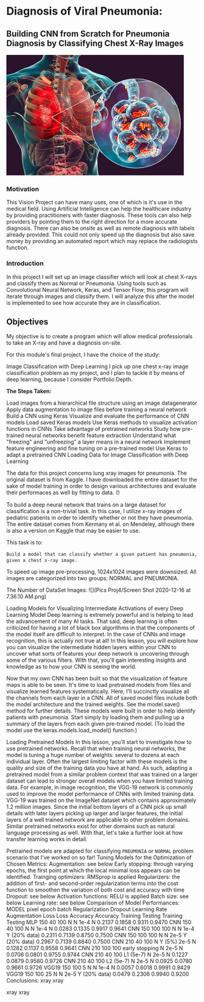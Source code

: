 # Diagnosis of Viral Pneumonia:
## Building CNN from Scratch for Pneumonia Diagnosis by Classifying Chest X-Ray Images
![](https://github.com/peimani/Project4/blob/bf944f4a107dff66210a24e3d63c6fc026cb265c/Pics%20Proj4/Screen%20Shot%202020-12-16%20at%209.05.07%20AM.png)


### Motivation
This Vision Project can have many uses, one of which is it's use in the medical field. Using Artificial Intelligence can help the healthcare industry by providing practitioners with faster diagnosis. These tools can also help providers by pointing them to the right direction for a more accurate diagnosis.  There can also be onsite as well as remote diagnosis with labels already provided.  This could not only speed up the diagnosis but also save money by providing an automated report which may replace the radiologists function.


### Introduction
In this project I will set up an image classifier which will look at chest X-rays and classify them as Normal or Pneumonia. Using tools such as Convolutional Neural Network, Keras, and Tensor Flow; this program will iterate through images and classify them.  I will analyze this after the model is implemented to see how accurate they are in classification. 


## Objectives
My objective is to create a program which will allow medical professionals to take an X-ray and have a diagnosis on-site. 

For this module's final project, I have the choice of the study:

Image Classification with Deep Learning
I pick up one chest x-ray image classification problem as my project, and I plan to tackle it by means of deep learning, because I consider Portfolio Depth.

**The Steps Taken:**

Load images from a hierarchical file structure using an image datagenerator
Apply data augmentation to image files before training a neural network
Build a CNN using Keras
Visualize and evaluate the performance of CNN models
Load saved Keras models
Use Keras methods to visualize activation functions in CNNs
Take advantage of pretrained networks
Study how pre-trained neural networks benefit feature extraction
Understand what "freezing" and "unfreezing" a layer means in a neural network
Implement feature engineering and fine tuning on a pre-trained model
Use Keras to adapt a pretrained CNN
Loading Data for Image Classification with Deep Learning

The data for this project concerns lung xray images for pneumonia. The original dataset is from Kaggle. I have downloaded the entire dataset for the sake of model training in order to design various architectures and evaluate their performaces as well by fitting to data. ⏰

To build a deep neural network that trains on a large dataset for classification is a non-trivial task. In this case, I utilize x-ray images of pediatric patients in order to identify whether or not they have pneumonia. The entire dataset comes from Kermany et al. on Mendeley, although there is also a version on Kaggle that may be easier to use.

This task is to:

    Build a model that can classify whether a given patient has pneumonia, given a chest x-ray image.
To speed up image pre-processing, 1024x1024 images were downsized. All images are categorized into two groups: NORMAL and PNEUMONIA.

The Number of DataSet Images:
![](Pics Proj4/Screen Shot 2020-12-16 at 7.36.10 AM.png)



Loading Models for Visualizing Intermediate Activations of every Deep Learning Model
Deep learning is extremely powerful and is helping to lead the advancement of many AI tasks. That said, deep learning is often criticized for having a lot of black box algorithms in that the components of the model itself are difficult to interpret. In the case of CNNs and image recognition, this is actually not true at all! In this lesson, you will explore how you can visualize the intermediate hidden layers within your CNN to uncover what sorts of features your deep network is uncovering through some of the various filters. With that, you'll gain interesting insights and knowledge as to how your CNN is seeing the world.

Now that my own CNN has been built so that the visualization of feature maps is able to be seen. It's time to load pretrained models from files and visualize learned features systematically. Here, I'll succinctly visualize all the channels from each layer in a CNN. All of saved model files include both the model architecture and the trained weights. See the model.save() method for further details. These models were built in order to help identify patients with pneumonia. Start simply by loading them and pulling up a summary of the layers from each given pre-trained model. (To load the model use the keras.models.load_model() function.)

Loading Pretrained Models
In this lesson, you'll start to investigate how to use pretrained networks. Recall that when training neural networks, the model is tuning a huge number of weights: several to dozens at each individual layer. Often the largest limiting factor with these models is the quality and size of the training data you have at hand. As such, adapting a pretrained model from a similar problem context that was trained on a larger dataset can lead to stronger overall models when you have limited training data. For example, in image recognition, the VGG-19 network is commonly used to improve the model performance of CNNs with limited training data. VGG-19 was trained on the ImageNet dataset which contains approximately 1.2 million images. Since the initial bottom layers of a CNN pick up small details with later layers picking up larger and larger features, the initial layers of a well trained network are applicable to other problem domains. Similar pretrained networks exist for other domains such as natural language processing as well. With that, let's take a further look at how transfer learning works in detail.

Pretrained models are adapted for classifying `PNEUMONIA` or `NORMAL` problem scenario that I've worked on so far!
Tuning Models for the Optimization of Chosen Metrics:
Augmentation: see below
Early stopping: through varying epochs, the first point at which the local minimal loss appears can be identified.
Trainging optimizers: RMSprop is applied
Regularizers: the addition of first- and second-order regularization terms into the cost function to smoothen the variation of both cost and accuracy with time
Dropout: see below
Activation functions: RELU is applied
Batch size: see below
Learning rate: see below
Comparison of Model Performances:
MODEL	pixel	epoch	batch	Regularization	Dropout	Learning Rate	Augmentation	Loss	Loss	Accuracy	Accuracy
Training	Testing	Training	Testing
MLP	150	40	100	N	N	1e-4	N	0.2137	0.1858	0.9311	0.9470
CNN	150	40	100	N	N	1e-4	N	0.0283	0.1335	0.9917	0.9641
CNN	150	100	100	N	N	1e-4	Y (20% data)	0.2311	0.7139	0.8750	0.7500
CNN	150	100	100	N	N	2e-5	Y (20% data)	0.2967	0.7139	0.8840	0.7500
CNN	210	40	100	N	Y (5%)	2e-5	N	0.1282	0.1137	0.9558	0.9641
CNN	210	100	100	early stopping	N	2e-5	N	0.0706	0.0801	0.9755	0.9744
CNN	210	40	100	L1 (5e-7)	N	2e-5	N	0.1227	0.0879	0.9580	0.9726
CNN	210	40	100	L2 (5e-7)	N	2e-5	N	0.0925	0.0780	0.9661	0.9726
VGG19	150	100	5	N	N	1e-4	N	0.0057	0.6018	0.9991	0.9429
VGG19	150	100	25	N	N	2e-5	Y (20% data)	0.0479	0.2306	0.9940	0.9200
Conclusions:
xray xray

xray xray

